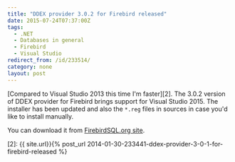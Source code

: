 ```yaml
---
title: "DDEX provider 3.0.2 for Firebird released"
date: 2015-07-24T07:37:00Z
tags:
  - .NET
  - Databases in general
  - Firebird
  - Visual Studio
redirect_from: /id/233514/
category: none
layout: post
---
```

[Compared to Visual Studio 2013 this time I'm faster][2]. The 3.0.2 version of DDEX provider for Firebird brings support for Visual Studio 2015. The installer has been updated and also the `*.reg` files in sources in case you'd like to install manually.

You can download it from [FirebirdSQL.org site][1].

[1]: http://www.firebirdsql.org/en/net-provider/
[2]: {{ site.url}}{% post_url 2014-01-30-233441-ddex-provider-3-0-1-for-firebird-released %}

